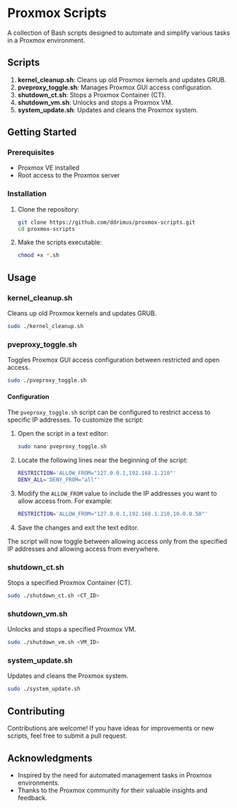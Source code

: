 # Proxmox Scripts

A collection of Bash scripts designed to automate and simplify various tasks in a Proxmox environment.

## Scripts

1. **kernel_cleanup.sh**: Cleans up old Proxmox kernels and updates GRUB.
2. **pveproxy_toggle.sh**: Manages Proxmox GUI access configuration.
3. **shutdown_ct.sh**: Stops a Proxmox Container (CT).
4. **shutdown_vm.sh**: Unlocks and stops a Proxmox VM.
5. **system_update.sh**: Updates and cleans the Proxmox system.

## Getting Started

### Prerequisites

- Proxmox VE installed
- Root access to the Proxmox server

### Installation

1. Clone the repository:
   ```bash
   git clone https://github.com/ddrimus/proxmox-scripts.git
   cd proxmox-scripts
   ```

2. Make the scripts executable:
   ```bash
   chmod +x *.sh
   ```

## Usage

### kernel_cleanup.sh

Cleans up old Proxmox kernels and updates GRUB.

```bash
sudo ./kernel_cleanup.sh
```

### pveproxy_toggle.sh

Toggles Proxmox GUI access configuration between restricted and open access.

```bash
sudo ./pveproxy_toggle.sh
```

#### Configuration

The `pveproxy_toggle.sh` script can be configured to restrict access to specific IP addresses. To customize the script:

1. Open the script in a text editor:
   ```bash
   sudo nano pveproxy_toggle.sh
   ```

2. Locate the following lines near the beginning of the script:
   ```bash
   RESTRICTION='ALLOW_FROM="127.0.0.1,192.168.1.210"'
   DENY_ALL='DENY_FROM="all"'
   ```

3. Modify the `ALLOW_FROM` value to include the IP addresses you want to allow access from. For example:
   ```bash
   RESTRICTION='ALLOW_FROM="127.0.0.1,192.168.1.210,10.0.0.50"'
   ```

4. Save the changes and exit the text editor.

The script will now toggle between allowing access only from the specified IP addresses and allowing access from everywhere.

### shutdown_ct.sh

Stops a specified Proxmox Container (CT).

```bash
sudo ./shutdown_ct.sh <CT_ID>
```

### shutdown_vm.sh

Unlocks and stops a specified Proxmox VM.

```bash
sudo ./shutdown_vm.sh <VM_ID>
```

### system_update.sh

Updates and cleans the Proxmox system.

```bash
sudo ./system_update.sh
```

## Contributing

Contributions are welcome! If you have ideas for improvements or new scripts, feel free to submit a pull request.

## Acknowledgments

- Inspired by the need for automated management tasks in Proxmox environments.
- Thanks to the Proxmox community for their valuable insights and feedback.